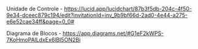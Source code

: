 Unidade de Controle - https://lucid.app/lucidchart/87b3f5db-204c-4f50-9e34-dceec879c194/edit?invitationId=inv_9b9bf66d-2ad0-4e44-a275-e6e52cae34ff&page=0_0#

Diagrama de Blocos - https://app.diagrams.net/#G1eF2kWPS-7KoHmoPAlLdxEx6lBI5ON2Bi
